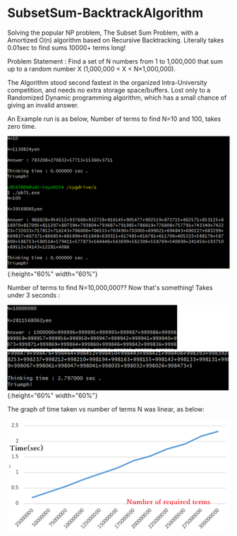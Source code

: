 # SubsetSum-BacktrackAlgorithm
Solving the popular NP problem, The Subset Sum Problem, with a Amortized O(n) algorithm based on Recursive Backtracking. Literally takes 0.01sec to find sums 10000+ terms long!

Problem Statement : Find a set of N numbers from 1 to 1,000,000 that sum up to a random number X (1,000,000 < X < N×1,000,000).

The Algorithm stood second fastest in the organized Intra-University competition, and needs no extra storage space/buffers. Lost only to a Randomized Dynamic programming algorithm, which has a small chance of giving an invalid answer.

An Example run is as below, Number of terms to find N=10 and 100, takes zero time.

![alt text](https://raw.githubusercontent.com/parthnan/SubsetSum-BacktrackAlgorithm/master/test.png){:height="60%" width="60%"}

Number of terms to find N=10,000,000?? Now that's something! Takes under 3 seconds :

![alt text](https://raw.githubusercontent.com/parthnan/SubsetSum-BacktrackAlgorithm/master/tenmillion.png){:height="60%" width="60%"}

The graph of time taken vs number of terms N was linear, as below:

![alt text](https://raw.githubusercontent.com/parthnan/SubsetSum-BacktrackAlgorithm/master/timelinear.png)


